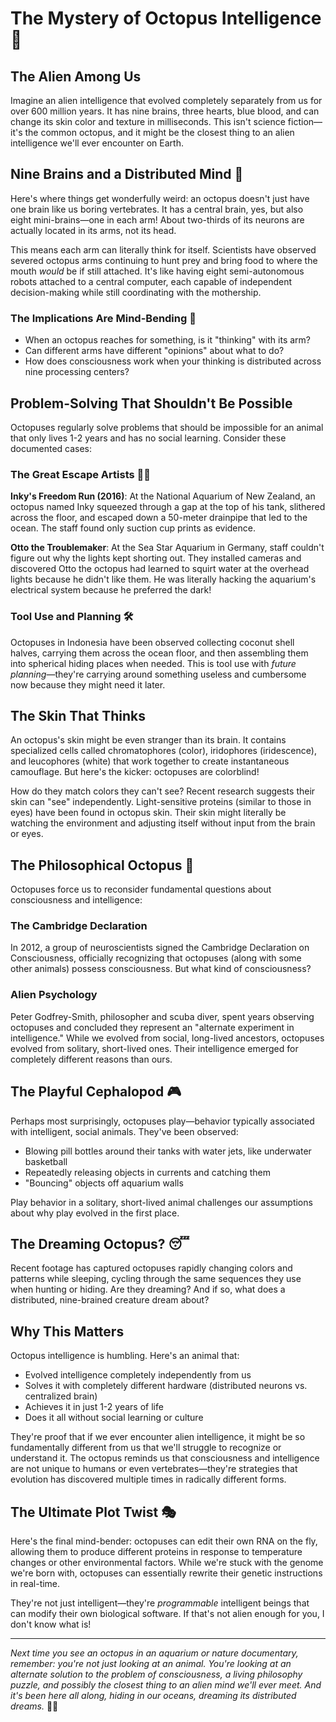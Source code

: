 # The Mystery of Octopus Intelligence 🐙

## The Alien Among Us

Imagine an alien intelligence that evolved completely separately from us for over 600 million years. It has nine brains, three hearts, blue blood, and can change its skin color and texture in milliseconds. This isn't science fiction—it's the common octopus, and it might be the closest thing to an alien intelligence we'll ever encounter on Earth.

## Nine Brains and a Distributed Mind 🧠

Here's where things get wonderfully weird: an octopus doesn't just have one brain like us boring vertebrates. It has a central brain, yes, but also eight mini-brains—one in each arm! About two-thirds of its neurons are actually located in its arms, not its head.

This means each arm can literally think for itself. Scientists have observed severed octopus arms continuing to hunt prey and bring food to where the mouth *would* be if still attached. It's like having eight semi-autonomous robots attached to a central computer, each capable of independent decision-making while still coordinating with the mothership.

### The Implications Are Mind-Bending 🤯

- When an octopus reaches for something, is it "thinking" with its arm?
- Can different arms have different "opinions" about what to do?
- How does consciousness work when your thinking is distributed across nine processing centers?

## Problem-Solving That Shouldn't Be Possible

Octopuses regularly solve problems that should be impossible for an animal that only lives 1-2 years and has no social learning. Consider these documented cases:

### The Great Escape Artists 🏃‍♂️

**Inky's Freedom Run (2016)**: At the National Aquarium of New Zealand, an octopus named Inky squeezed through a gap at the top of his tank, slithered across the floor, and escaped down a 50-meter drainpipe that led to the ocean. The staff found only suction cup prints as evidence.

**Otto the Troublemaker**: At the Sea Star Aquarium in Germany, staff couldn't figure out why the lights kept shorting out. They installed cameras and discovered Otto the octopus had learned to squirt water at the overhead lights because he didn't like them. He was literally hacking the aquarium's electrical system because he preferred the dark!

### Tool Use and Planning 🛠️

Octopuses in Indonesia have been observed collecting coconut shell halves, carrying them across the ocean floor, and then assembling them into spherical hiding places when needed. This is tool use with *future planning*—they're carrying around something useless and cumbersome now because they might need it later.

## The Skin That Thinks

An octopus's skin might be even stranger than its brain. It contains specialized cells called chromatophores (color), iridophores (iridescence), and leucophores (white) that work together to create instantaneous camouflage. But here's the kicker: octopuses are colorblind!

How do they match colors they can't see? Recent research suggests their skin can "see" independently. Light-sensitive proteins (similar to those in eyes) have been found in octopus skin. Their skin might literally be watching the environment and adjusting itself without input from the brain or eyes.

## The Philosophical Octopus 🤔

Octopuses force us to reconsider fundamental questions about consciousness and intelligence:

### The Cambridge Declaration

In 2012, a group of neuroscientists signed the Cambridge Declaration on Consciousness, officially recognizing that octopuses (along with some other animals) possess consciousness. But what kind of consciousness?

### Alien Psychology

Peter Godfrey-Smith, philosopher and scuba diver, spent years observing octopuses and concluded they represent an "alternate experiment in intelligence." While we evolved from social, long-lived ancestors, octopuses evolved from solitary, short-lived ones. Their intelligence emerged for completely different reasons than ours.

## The Playful Cephalopod 🎮

Perhaps most surprisingly, octopuses play—behavior typically associated with intelligent, social animals. They've been observed:

- Blowing pill bottles around their tanks with water jets, like underwater basketball
- Repeatedly releasing objects in currents and catching them
- "Bouncing" objects off aquarium walls

Play behavior in a solitary, short-lived animal challenges our assumptions about why play evolved in the first place.

## The Dreaming Octopus? 😴

Recent footage has captured octopuses rapidly changing colors and patterns while sleeping, cycling through the same sequences they use when hunting or hiding. Are they dreaming? And if so, what does a distributed, nine-brained creature dream about?

## Why This Matters

Octopus intelligence is humbling. Here's an animal that:
- Evolved intelligence completely independently from us
- Solves it with completely different hardware (distributed neurons vs. centralized brain)
- Achieves it in just 1-2 years of life
- Does it all without social learning or culture

They're proof that if we ever encounter alien intelligence, it might be so fundamentally different from us that we'll struggle to recognize or understand it. The octopus reminds us that consciousness and intelligence are not unique to humans or even vertebrates—they're strategies that evolution has discovered multiple times in radically different forms.

## The Ultimate Plot Twist 🎭

Here's the final mind-bender: octopuses can edit their own RNA on the fly, allowing them to produce different proteins in response to temperature changes or other environmental factors. While we're stuck with the genome we're born with, octopuses can essentially rewrite their genetic instructions in real-time.

They're not just intelligent—they're *programmable* intelligent beings that can modify their own biological software. If that's not alien enough for you, I don't know what is!

---

*Next time you see an octopus in an aquarium or nature documentary, remember: you're not just looking at an animal. You're looking at an alternate solution to the problem of consciousness, a living philosophy puzzle, and possibly the closest thing to an alien mind we'll ever meet. And it's been here all along, hiding in our oceans, dreaming its distributed dreams.* 🐙✨
